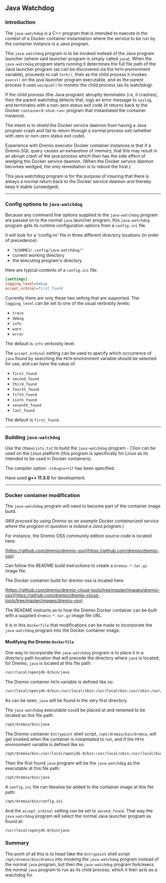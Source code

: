 ## Java Watchdog

### Introduction

The `java-watchdog` is a C++ program that is intended to execute in the context of a Docker container instantiation where the service to be run by the container instance is a Java program.

This `java-watchdog` program is to be invoked instead of the Java program launcher (where said launcher program is simply called `java`). When the `java-watchdog` program starts running it determines the full file path of the Java launcher program (as can be discovered via the `PATH` environment variable), proceeds to call `fork()`, then as the child process it invokes `execv()` on the java launcher program executable, and as the parent process it uses `waitpid()` to monitor the child process (as its watchdog).

If the child process (the Java program) abruptly terminates (i.e, it crashes), then the parent watchdog detects that, logs an error message to `syslog`, and terminates with a non-zero status exit code (it returns back to the Docker `containerd-shim-runc` program that instantiated the container instance).

The intent is to shield the Docker service daemon from having a Java program crash and fail to return through a normal process exit (whether with zero or non-zero status exit code).

Experience with Dremio executor Docker container instances is that if a Dremio SQL query causes an exhaustion of memory, that this may result in an abrupt crash of the java process which then has the side effect of wedging the Docker service daemon. (When the Docker service daemon becomes wedged, the only remediation is to reboot the host.)

This java watchdog program is for the purpose of insuring that there is always a normal return back to the Docker service daemon and thereby keep it stable (unwedged).

***

### Config options to `java-watchdog`

Because any command line options supplied to the `java-watchdog` program are passed on to the normal `java` launcher program, this `java-watchdog` program gets its runtime configuration options from a `config.ini` file.

It will look for a 'config.ini' file in three different directory locations (in order of precedence):

- `"${HOME}/.config/java-watchdog/"`
- current working directory
- the executing program's directory

Here are typical contents of a `config.ini` file:
```ini
[settings]
logging_level=debug
accept_ordinal=first_found
```

Currently there are only these two setting that are supported. The `logging_level` can be set to one of the usual verbosity levels:

- `trace`
- `debug`
- `info`
- `warn`
- `error`

The default is `info` verbosity level.

The `accept_ordinal` setting can be used to specify which occurrence of `java` found by searching the `PATH` environment variable should be selected for use, and can have the value of:

- `first_found`
- `second_found`
- `third_found`
- `fourth_found`
- `fifth_found`
- `sixth_found`
- `seventh_found`
- `last_found`

The default is `first_found`.

***

### Building `java-watchdog`

Use the `CMakeLists.txt` to build the `java-watchdog` program - Clion can be used on the Linux platform (this program is specifically for Linux as its intended to be used in Docker containers).

The compiler option `-std=gnu++17` has been specified.

Have used **g++ 11.3.0** for development.

***

### Docker container modification

The `java-watchdog` program will need to become part of the container image build.

*(Will proceed by using Dremio as an example Docker containerized service where the program in question is indeed a Java program.)*

For instance, the Dremio OSS community edition source code is located here:

[https://github.com/dremio/dremio-oss](https://github.com/dremio/dremio-oss)

Can follow the README build instructions to create a `dremio-*.tar.gz` image file.

The Docker container build for dremio-oss is located here:

[https://github.com/dremio/dremio-cloud-tools/tree/master/images/dremio-oss](https://github.com/dremio/dremio-cloud-tools/tree/master/images/dremio-oss)

The README instructs as to how the Dremio Docker container can be built with a supplied `dremio-*.tar.gz` image file URL.

It is in this `Dockerfile` that modifications can be made to incorporate the `java-watchdog` program into the Docker container image.

#### Modifying the Dremio `Dockerfile`

One way to incorporate the `java-watchdog` program is to place it in a directory path location that will precede the directory where `java` is located; for Dremio, `java` is located at this file path:
```sh
/usr/local/openjdk-8/bin/java
```
The Dremio container `PATH` variable is defined like so:
```sh
/usr/local/openjdk-8/bin:/usr/local/sbin:/usr/local/bin:/usr/sbin:/usr/bin:/sbin:/bin
```

As can be seen, `java` will be found in the very first directory.

The `java-watchdog` executable could be placed at and renamed to be located as this file path:
```sh
/opt/dremio/bin/java
```

The Dremio container `Entrypoint` shell script, `/opt/dremio/bin/dremio`, will get invoked when the container is instantiated to run, and if the `PATH` environment variable is defined like so:
```sh
/opt/dremio/bin:/usr/local/openjdk-8/bin:/usr/local/sbin:/usr/local/bin:/usr/sbin:/usr/bin:/sbin:/bin
```

Then the first found `java` program will be the `java-watchdog` as the executable at this file path:
```sh
/opt/dremio/bin/java
```

A `config.ini` file can likewise be added to the container image at this file path:
```sh
/opt/dremio/bin/config.ini
```

And the `accept_ordinal` setting can be set to `second_found`. That way the `java-watchdog` program will select the normal Java launcher program as found at:
```sh
/usr/local/openjdk-8/bin/java
```

### Summary

The point of all this is to head fake the `Entrypoint` shell script `/opt/dremio/bin/dremio` into invoking the `java-watchdog` program instead of the normal `java` program, but then the `java-watchdog` program fork/execs the normal `java` program to run as its child process, which it then acts as a watchdog for.